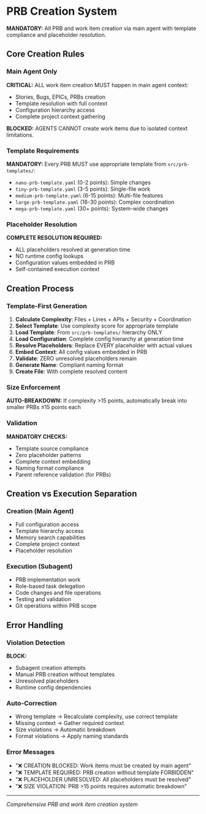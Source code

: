 # PRB Creation System

**MANDATORY:** All PRB and work item creation via main agent with template compliance and placeholder resolution.

## Core Creation Rules

### Main Agent Only
**CRITICAL:** ALL work item creation MUST happen in main agent context:
- Stories, Bugs, EPICs, PRBs creation
- Template resolution with full context
- Configuration hierarchy access
- Complete project context gathering

**BLOCKED:** AGENTS CANNOT create work items due to isolated context limitations.

### Template Requirements
**MANDATORY:** Every PRB MUST use appropriate template from `src/prb-templates/`:
- `nano-prb-template.yaml` (0-2 points): Simple changes
- `tiny-prb-template.yaml` (3-5 points): Single-file work
- `medium-prb-template.yaml` (6-15 points): Multi-file features
- `large-prb-template.yaml` (16-30 points): Complex coordination
- `mega-prb-template.yaml` (30+ points): System-wide changes

### Placeholder Resolution
**COMPLETE RESOLUTION REQUIRED:**
- ALL placeholders resolved at generation time
- NO runtime config lookups
- Configuration values embedded in PRB
- Self-contained execution context

## Creation Process

### Template-First Generation
1. **Calculate Complexity**: Files + Lines + APIs + Security + Coordination
2. **Select Template**: Use complexity score for appropriate template
3. **Load Template**: From `src/prb-templates/` hierarchy ONLY
4. **Load Configuration**: Complete config hierarchy at generation time
5. **Resolve Placeholders**: Replace EVERY placeholder with actual values
6. **Embed Context**: All config values embedded in PRB
7. **Validate**: ZERO unresolved placeholders remain
8. **Generate Name**: Compliant naming format
9. **Create File**: With complete resolved content

### Size Enforcement
**AUTO-BREAKDOWN:** If complexity >15 points, automatically break into smaller PRBs ≤15 points each

### Validation
**MANDATORY CHECKS:**
- Template source compliance
- Zero placeholder patterns
- Complete context embedding
- Naming format compliance
- Parent reference validation (for PRBs)

## Creation vs Execution Separation

### Creation (Main Agent)
- Full configuration access
- Template hierarchy access
- Memory search capabilities
- Complete project context
- Placeholder resolution

### Execution (Subagent)
- PRB implementation work
- Role-based task delegation
- Code changes and file operations
- Testing and validation
- Git operations within PRB scope

## Error Handling

### Violation Detection
**BLOCK:**
- Subagent creation attempts
- Manual PRB creation without templates
- Unresolved placeholders
- Runtime config dependencies

### Auto-Correction
- Wrong template → Recalculate complexity, use correct template
- Missing context → Gather required context
- Size violations → Automatic breakdown
- Format violations → Apply naming standards

### Error Messages
- "❌ CREATION BLOCKED: Work items must be created by main agent"
- "❌ TEMPLATE REQUIRED: PRB creation without template FORBIDDEN"
- "❌ PLACEHOLDER UNRESOLVED: All placeholders must be resolved"
- "❌ SIZE VIOLATION: PRB >15 points requires automatic breakdown"

---
*Comprehensive PRB and work item creation system*